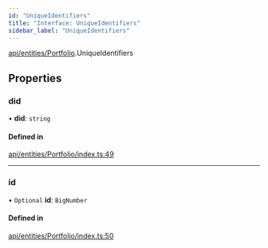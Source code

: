 ```yaml
---
id: "UniqueIdentifiers"
title: "Interface: UniqueIdentifiers"
sidebar_label: "UniqueIdentifiers"
---
```


[api/entities/Portfolio](../../../../../modules/API/Entities/Portfolio/Portfolio.md).UniqueIdentifiers

## Properties

### did

• **did**: `string`

#### Defined in

[api/entities/Portfolio/index.ts:49](https://github.com/PolymeshAssociation/polymesh-sdk/blob/0dbd0ebd0/src/api/entities/Portfolio/index.ts#L49)

___

### id

• `Optional` **id**: `BigNumber`

#### Defined in

[api/entities/Portfolio/index.ts:50](https://github.com/PolymeshAssociation/polymesh-sdk/blob/0dbd0ebd0/src/api/entities/Portfolio/index.ts#L50)
